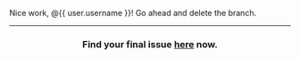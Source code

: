 Nice work, @{{ user.username }}! Go ahead and delete the branch.

<hr>
<h3 align="center">Find your final issue <a href="{{ url }}">here</a> now.</h3>
